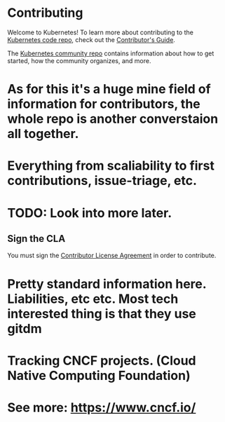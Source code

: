# Contributing

Welcome to Kubernetes! To learn more about contributing to the [Kubernetes code repo](README.md), check out the [Contributor's Guide](https://git.k8s.io/community/contributors/guide/).

The [Kubernetes community repo](https://github.com/kubernetes/community) contains information about how to get started, how the community organizes, and more.

# As for this it's a huge mine field of information for contributors, the whole repo is another converstaion all together.
# Everything from scaliability to first contributions, issue-triage, etc.
# TODO: Look into more later.

## Sign the CLA

You must sign the [Contributor License Agreement](https://git.k8s.io/community/contributors/guide/README.md#sign-the-cla) in order to contribute.

# Pretty standard information here. Liabilities, etc etc. Most tech interested thing is that they use gitdm
# Tracking CNCF projects. (Cloud Native Computing Foundation)
# See more: https://www.cncf.io/






